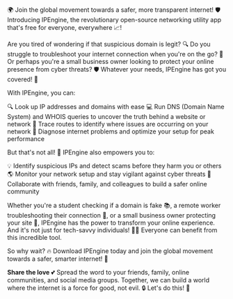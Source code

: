 🌍 Join the global movement towards a safer, more transparent internet! 🛡️ Introducing IPEngine, the revolutionary open-source networking utility app that's free for everyone, everywhere 📈!

Are you tired of wondering if that suspicious domain is legit? 🔍 Do you struggle to troubleshoot your internet connection when you're on the go? 🚀 Or perhaps you're a small business owner looking to protect your online presence from cyber threats? 🛡️ Whatever your needs, IPEngine has got you covered! 💯

With IPEngine, you can:

🔍 Look up IP addresses and domains with ease
💻 Run DNS (Domain Name System) and WHOIS queries to uncover the truth behind a website or network
📍 Trace routes to identify where issues are occurring on your network
🔧 Diagnose internet problems and optimize your setup for peak performance

But that's not all! 🤯 IPEngine also empowers you to:

💡 Identify suspicious IPs and detect scams before they harm you or others
🌎 Monitor your network setup and stay vigilant against cyber threats
👥 Collaborate with friends, family, and colleagues to build a safer online community

Whether you're a student checking if a domain is fake 📚, a remote worker troubleshooting their connection 💼, or a small business owner protecting your site 🛬, IPEngine has the power to transform your online experience. And it's not just for tech-savvy individuals! 👩‍💻 Everyone can benefit from this incredible tool.

So why wait? 🔥 Download IPEngine today and join the global movement towards a safer, smarter internet! 🌟

**Share the love** 💕 Spread the word to your friends, family, online communities, and social media groups. Together, we can build a world where the internet is a force for good, not evil. 🔒 Let's do this! 🎉
